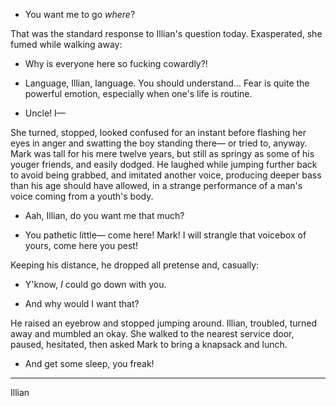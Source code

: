 - You want me to go _where_?

That was the standard response to Illian's question today. Exasperated, she
fumed while walking away:

- Why is everyone here so fucking cowardly?!

- Language, Illian, language. You should understand… Fear is quite the powerful
  emotion, especially when one's life is routine.

- Uncle! I—

She turned, stopped, looked confused for an instant before flashing her eyes in
anger and swatting the boy standing there— or tried to, anyway. Mark was tall
for his mere twelve years, but still as springy as some of his youger friends,
and easily dodged. He laughed while jumping further back to avoid being
grabbed, and imitated another voice, producing deeper bass than his age should
have allowed, in a strange performance of a man's voice coming from a youth's
body.

- Aah, Illian, do you want me that much?

- You pathetic little— come here! Mark! I will strangle that voicebox of yours,
  come here you pest!

Keeping his distance, he dropped all pretense and, casually:

- Y'know, _I_ could go down with you.

- And why would I want that?

He raised an eyebrow and stopped jumping around. Illian, troubled, turned away
and mumbled an okay. She walked to the nearest service door, paused, hesitated,
then asked Mark to bring a knapsack and lunch.

- And get some sleep, you freak!


-----


Illian